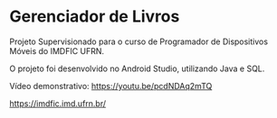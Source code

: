 # Gerenciador de Livros

Projeto Supervisionado para o curso de  Programador de Dispositivos Móveis do IMDFIC UFRN. 

O projeto foi desenvolvido no Android Studio, utilizando Java e SQL.

Vídeo demonstrativo: https://youtu.be/pcdNDAq2mTQ

https://imdfic.imd.ufrn.br/
